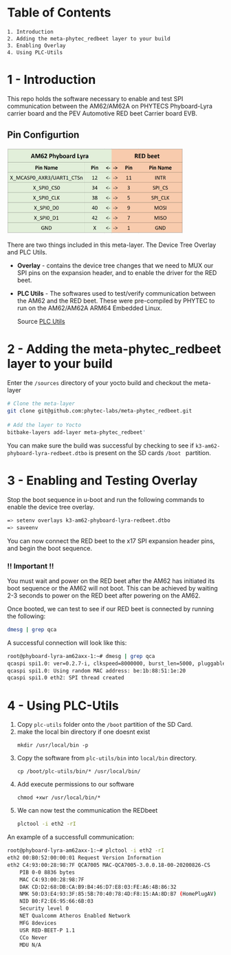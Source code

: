 Table of Contents
=================
	1. Introduction
	2. Adding the meta-phytec_redbeet layer to your build
	3. Enabling Overlay
	4. Using PLC-Utils


1 - Introduction
==================
This repo holds the software necessary to enable and test SPI communication between the AM62/AM62A on PHYTECS Phyboard-Lyra carrier board and the PEV Automotive RED beet Carrier board EVB.

## Pin Configurtion
<img src="AM62_Phyboard_Lyra_To_Redbeet_Pinout.png" width="410" height="200">

There are two things included in this meta-layer. The Device Tree Overlay and PLC Utils.

- **Overlay** - contains the device tree changes that we need to MUX our SPI pins on the expansion header, and to enable the driver for the RED beet.

- **PLC Utils** - The softwares used to test/verify communication between the AM62 and the RED beet. These were pre-compiled by PHYTEC to run on the AM62/AM62A ARM64 Embedded Linux.

	Source [PLC Utils](https://github.com/qca/open-plc-utils)


2 - Adding the meta-phytec_redbeet layer to your build
======================================================

Enter the `/sources` directory of your yocto build and checkout the meta-layer

```bash
# Clone the meta-layer
git clone git@github.com:phytec-labs/meta-phytec_redbeet.git

# Add the layer to Yocto
bitbake-layers add-layer meta-phytec_redbeet'
```

You can make sure the build was successful by checking to see if `k3-am62-phyboard-lyra-redbeet.dtbo` is present on the SD cards `/boot ` partition.

3 - Enabling and Testing Overlay
=================================

Stop the boot sequence in u-boot and run the following commands to enable the device tree overlay.

```bash
=> setenv overlays k3-am62-phyboard-lyra-redbeet.dtbo
=> saveenv
```

You can now connect the RED beet to the x17 SPI expansion header pins, and begin the boot sequence.

### **!! Important !!**
You must wait and power on the RED beet after the AM62 has initiated its boot sequence or the AM62 will not boot. This can be achieved by waiting 2-3 seconds to power on the RED beet after powering on the AM62.

Once booted, we can test to see if our RED beet is connected by running the following:
``` bash 
dmesg | grep qca
```
A successful connection will look like this:
``` bash
root@phyboard-lyra-am62axx-1:~# dmesg | grep qca
qcaspi spi1.0: ver=0.2.7-i, clkspeed=8000000, burst_len=5000, pluggable=0
qcaspi spi1.0: Using random MAC address: be:1b:88:51:1e:20
qcaspi spi1.0 eth2: SPI thread created
```

4 - Using PLC-Utils
======================

1. Copy ``plc-utils`` folder onto the ``/boot`` partition of the SD Card.
2. make the local bin directory if one doesnt exist
	```
	mkdir /usr/local/bin -p
	```
3. Copy the software from ``plc-utils/bin`` into ``local/bin`` directory.
	```
	cp /boot/plc-utils/bin/* /usr/local/bin/
	```
4. Add execute permissions to our software
	```
	chmod +xwr /usr/local/bin/*
	```
5. We can now test the communication the REDbeet
	``` bash
	plctool -i eth2 -rI
	```
An example of a successfull communication:
``` bash
root@phyboard-lyra-am62axx-1:~# plctool -i eth2 -rI
eth2 00:B0:52:00:00:01 Request Version Information
eth2 C4:93:00:28:98:7F QCA7005 MAC-QCA7005-3.0.0.18-00-20200826-CS
	PIB 0-0 8836 bytes
	MAC C4:93:00:28:98:7F
	DAK CD:D2:68:DB:CA:B9:B4:46:D7:E8:03:FE:A6:4B:86:32
	NMK 50:D3:E4:93:3F:85:5B:70:40:78:4D:F8:15:AA:8D:B7 (HomePlugAV)
	NID B0:F2:E6:95:66:6B:03
	Security level 0
	NET Qualcomm Atheros Enabled Network
	MFG 8devices
	USR RED-BEET-P 1.1
	CCo Never
	MDU N/A
```
